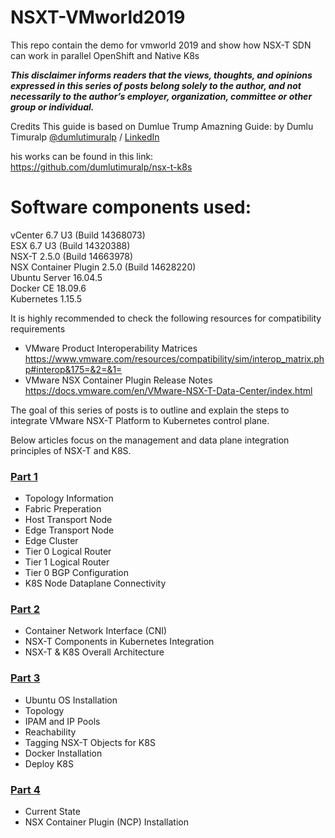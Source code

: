 # NSXT-VMworld2019
This repo contain the demo for vmworld 2019 and show how NSX-T SDN can work in parallel OpenShift and Native K8s  

_**This disclaimer informs readers that the views, thoughts, and opinions expressed in this series of posts belong solely to the author, and not necessarily to the author’s employer, organization, committee or other group or individual.**_

Credits
This guide is based on Dumlue Trump Amazning Guide:
by Dumlu Timuralp [@dumlutimuralp](https://twitter.com/dumlutimuralp) / [LinkedIn](https://www.linkedin.com/in/dumlutimuralp/) 

his works can be found in this link:  
https://github.com/dumlutimuralp/nsx-t-k8s  
  


#  Software components used:  
  
vCenter 6.7 U3 (Build 14368073)  
ESX 6.7 U3 (Build 14320388)  
NSX-T 2.5.0 (Build 14663978)  
NSX Container Plugin 2.5.0 (Build 14628220)  
Ubuntu Server 16.04.5  
Docker CE 18.09.6  
Kubernetes 1.15.5  

It is highly recommended to check the following resources for compatibility requirements
* VMware Product Interoperability Matrices  
https://www.vmware.com/resources/compatibility/sim/interop_matrix.php#interop&175=&2=&1=
* VMware NSX Container Plugin Release Notes
https://docs.vmware.com/en/VMware-NSX-T-Data-Center/index.html  


The goal of this series of posts is to outline and explain the steps to integrate VMware NSX-T Platform to Kubernetes control plane.

Below articles focus on the management and data plane integration principles of NSX-T and K8S.

### [Part 1](https://github.com/roie9876/NSXT-VMworld2019/README.md)

* Topology Information
* Fabric Preperation
* Host Transport Node
* Edge Transport Node
* Edge Cluster
* Tier 0 Logical Router
* Tier 1 Logical Router
* Tier 0 BGP Configuration
* K8S Node Dataplane Connectivity


### [Part 2](hhttps://github.com/roie9876/NSXT-VMworld2019/README.md)

* Container Network Interface (CNI)
* NSX-T Components in Kubernetes Integration
* NSX-T & K8S Overall Architecture

### [Part 3](https://github.com/roie9876/NSXT-VMworld2019/README.md)

* Ubuntu OS Installation
* Topology
* IPAM and IP Pools
* Reachability
* Tagging NSX-T Objects for K8S
* Docker Installation
* Deploy K8S

### [Part 4](https://github.com/roie9876/NSXT-VMworld2019)

* Current State
* NSX Container Plugin (NCP) Installation